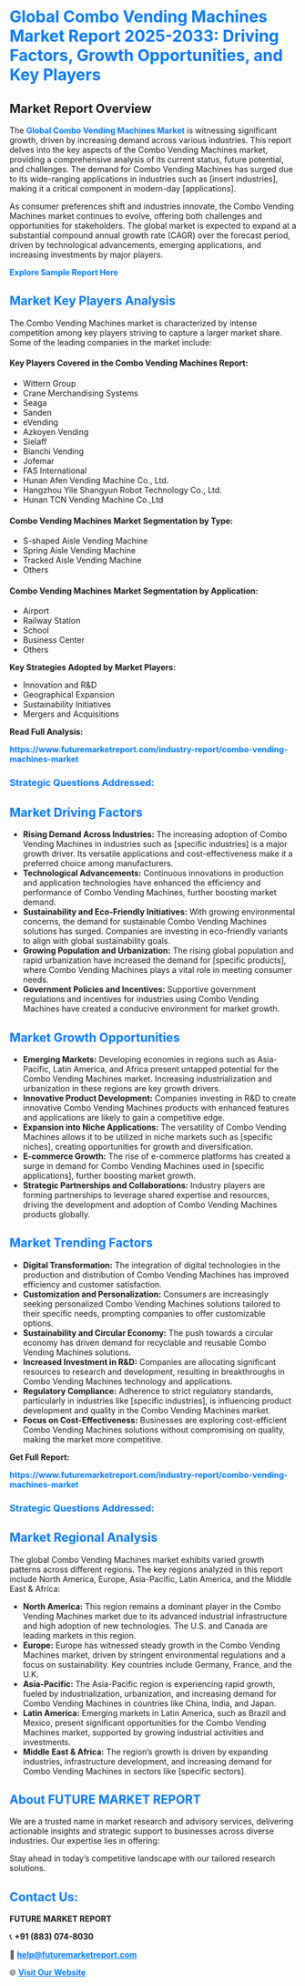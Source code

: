 <h1 style="color: #007BFF;">Global Combo Vending Machines Market Report 2025-2033: Driving Factors, Growth Opportunities, and Key Players</h1>

<section id="overview">
<h2>Market Report Overview</h2>
<p>The <a href="https://www.futuremarketreport.com/industry-report/combo-vending-machines-market" style="color: #007BFF; text-decoration: none;"><strong>Global Combo Vending Machines Market</strong></a> is witnessing significant growth, driven by increasing demand across various industries. This report delves into the key aspects of the Combo Vending Machines market, providing a comprehensive analysis of its current status, future potential, and challenges. The demand for Combo Vending Machines has surged due to its wide-ranging applications in industries such as [insert industries], making it a critical component in modern-day [applications].</p>
<p>As consumer preferences shift and industries innovate, the Combo Vending Machines market continues to evolve, offering both challenges and opportunities for stakeholders. The global market is expected to expand at a substantial compound annual growth rate (CAGR) over the forecast period, driven by technological advancements, emerging applications, and increasing investments by major players.</p>
</section>

<section id="overview">
<p><a href="https://www.futuremarketreport.com/request-sample/reportId=50198" style="color: #007BFF; text-decoration: none;"><strong>Explore Sample Report Here</strong></a></p>
</section>

<section id="key-players">
<h2 style="color: #007BFF;">Market Key Players Analysis</h2>
<p>The Combo Vending Machines market is characterized by intense competition among key players striving to capture a larger market share. Some of the leading companies in the market include:</p>
<h4>Key Players Covered in the Combo Vending Machines Report:</h4>
<ul><li>Wittern Group</li><li>Crane Merchandising Systems</li><li>Seaga</li><li>Sanden</li><li>eVending</li><li>Azkoyen Vending</li><li>Sielaff</li><li>Bianchi Vending</li><li>Jofemar</li><li>FAS International</li><li>Hunan Afen Vending Machine Co., Ltd.</li><li>Hangzhou Yile Shangyun Robot Technology Co., Ltd.</li><li>Hunan TCN Vending Machine Co.,Ltd</li></ul>
<h4>Combo Vending Machines Market Segmentation by Type:</h4>
<ul><li>S-shaped Aisle Vending Machine</li><li>Spring Aisle Vending Machine</li><li>Tracked Aisle Vending Machine</li><li>Others</li></ul>

<h4>Combo Vending Machines Market Segmentation by Application:</h4>
<ul><li>Airport</li><li>Railway Station</li><li>School</li><li>Business Center</li><li>Others</li></ul>
<p><strong>Key Strategies Adopted by Market Players:</strong></p>
<ul>
<li>Innovation and R&D</li>
<li>Geographical Expansion</li>
<li>Sustainability Initiatives</li>
<li>Mergers and Acquisitions</li>
</ul>
</section>

<section>
<p><strong>Read Full Analysis: </strong></p><a href="https://www.futuremarketreport.com/industry-report/combo-vending-machines-market" style="color: #007BFF; text-decoration: none;"><strong>https://www.futuremarketreport.com/industry-report/combo-vending-machines-market</strong></a>
<h3 style="color: #007BFF;">Strategic Questions Addressed:</h3>
</section>

<section id="driving-factors">
<h2 style="color: #007BFF;">Market Driving Factors</h2>
<ul>
<li><strong>Rising Demand Across Industries:</strong> The increasing adoption of Combo Vending Machines in industries such as [specific industries] is a major growth driver. Its versatile applications and cost-effectiveness make it a preferred choice among manufacturers.</li>
<li><strong>Technological Advancements:</strong> Continuous innovations in production and application technologies have enhanced the efficiency and performance of Combo Vending Machines, further boosting market demand.</li>
<li><strong>Sustainability and Eco-Friendly Initiatives:</strong> With growing environmental concerns, the demand for sustainable Combo Vending Machines solutions has surged. Companies are investing in eco-friendly variants to align with global sustainability goals.</li>
<li><strong>Growing Population and Urbanization:</strong> The rising global population and rapid urbanization have increased the demand for [specific products], where Combo Vending Machines plays a vital role in meeting consumer needs.</li>
<li><strong>Government Policies and Incentives:</strong> Supportive government regulations and incentives for industries using Combo Vending Machines have created a conducive environment for market growth.</li>
</ul>
</section>

<section id="growth-opportunities">
<h2 style="color: #007BFF;">Market Growth Opportunities</h2>
<ul>
<li><strong>Emerging Markets:</strong> Developing economies in regions such as Asia-Pacific, Latin America, and Africa present untapped potential for the Combo Vending Machines market. Increasing industrialization and urbanization in these regions are key growth drivers.</li>
<li><strong>Innovative Product Development:</strong> Companies investing in R&D to create innovative Combo Vending Machines products with enhanced features and applications are likely to gain a competitive edge.</li>
<li><strong>Expansion into Niche Applications:</strong> The versatility of Combo Vending Machines allows it to be utilized in niche markets such as [specific niches], creating opportunities for growth and diversification.</li>
<li><strong>E-commerce Growth:</strong> The rise of e-commerce platforms has created a surge in demand for Combo Vending Machines used in [specific applications], further boosting market growth.</li>
<li><strong>Strategic Partnerships and Collaborations:</strong> Industry players are forming partnerships to leverage shared expertise and resources, driving the development and adoption of Combo Vending Machines products globally.</li>
</ul>
</section>

<section id="trending-factors">
<h2 style="color: #007BFF;">Market Trending Factors</h2>
<ul>
<li><strong>Digital Transformation:</strong> The integration of digital technologies in the production and distribution of Combo Vending Machines has improved efficiency and customer satisfaction.</li>
<li><strong>Customization and Personalization:</strong> Consumers are increasingly seeking personalized Combo Vending Machines solutions tailored to their specific needs, prompting companies to offer customizable options.</li>
<li><strong>Sustainability and Circular Economy:</strong> The push towards a circular economy has driven demand for recyclable and reusable Combo Vending Machines solutions.</li>
<li><strong>Increased Investment in R&D:</strong> Companies are allocating significant resources to research and development, resulting in breakthroughs in Combo Vending Machines technology and applications.</li>
<li><strong>Regulatory Compliance:</strong> Adherence to strict regulatory standards, particularly in industries like [specific industries], is influencing product development and quality in the Combo Vending Machines market.</li>
<li><strong>Focus on Cost-Effectiveness:</strong> Businesses are exploring cost-efficient Combo Vending Machines solutions without compromising on quality, making the market more competitive.</li>
</ul>
</section>

<section>
<p><strong>Get Full Report: </strong></p><a href="https://www.futuremarketreport.com/industry-report/combo-vending-machines-market" style="color: #007BFF; text-decoration: none;"><strong>https://www.futuremarketreport.com/industry-report/combo-vending-machines-market</strong></a>
<h3 style="color: #007BFF;">Strategic Questions Addressed:</h3>
</section>


<section id="regional-analysis">
<h2 style="color: #007BFF;">Market Regional Analysis</h2>
<p>The global Combo Vending Machines market exhibits varied growth patterns across different regions. The key regions analyzed in this report include North America, Europe, Asia-Pacific, Latin America, and the Middle East & Africa:</p>
<ul>
<li><strong>North America:</strong> This region remains a dominant player in the Combo Vending Machines market due to its advanced industrial infrastructure and high adoption of new technologies. The U.S. and Canada are leading markets in this region.</li>
<li><strong>Europe:</strong> Europe has witnessed steady growth in the Combo Vending Machines market, driven by stringent environmental regulations and a focus on sustainability. Key countries include Germany, France, and the U.K.</li>
<li><strong>Asia-Pacific:</strong> The Asia-Pacific region is experiencing rapid growth, fueled by industrialization, urbanization, and increasing demand for Combo Vending Machines in countries like China, India, and Japan.</li>
<li><strong>Latin America:</strong> Emerging markets in Latin America, such as Brazil and Mexico, present significant opportunities for the Combo Vending Machines market, supported by growing industrial activities and investments.</li>
<li><strong>Middle East & Africa:</strong> The region’s growth is driven by expanding industries, infrastructure development, and increasing demand for Combo Vending Machines in sectors like [specific sectors].</li>
</ul>
</section>

<footer>
<h2 style="color: #007BFF;">About FUTURE MARKET REPORT</h2>
<p>We are a trusted name in market research and advisory services, delivering actionable insights and strategic support to businesses across diverse industries. Our expertise lies in offering:</p>

<p>Stay ahead in today’s competitive landscape with our tailored research solutions.</p>

<h2 style="color: #007BFF;">Contact Us:</h2>
<p><strong>FUTURE MARKET REPORT</strong></p>
<p>📞 <strong>+91 (883) 074-8030</strong></p>
<p>📧 <strong><a href="mailto:help@futuremarketreport.com" style="color: #007BFF;">help@futuremarketreport.com</a></strong></p>
<p>🌐 <strong><a href="https://www.futuremarketreport.com/" style="color: #007BFF;">Visit Our Website</a></strong></p>
</footer>